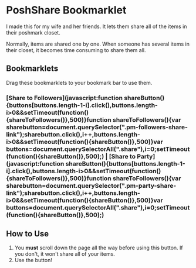 # PoshShare Bookmarklet

I made this for my wife and her friends. It lets them share all of the items in their poshmark closet.

Normally, items are shared one by one. When someone has several items in their closet, it becomes time consuming to
share them all.

## Bookmarklets

Drag these bookmarklets to your bookmark bar to use them.

### [Share to Followers](javascript:function shareButton(){buttons[buttons.length-1-i].click(),buttons.length-i>0&&setTimeout(function(){shareToFollowers()},500)}function shareToFollowers(){var sharebutton=document.querySelector(".pm-followers-share-link");sharebutton.click(),i++,buttons.length-i>0&&setTimeout(function(){shareButton()},500)}var buttons=document.querySelectorAll(".share"),i=0;setTimeout(function(){shareButton()},500);) | [Share to Party](javascript:function shareButton(){buttons[buttons.length-1-i].click(),buttons.length-i>0&&setTimeout(function(){shareToFollowers()},500)}function shareToFollowers(){var sharebutton=document.querySelector(".pm-party-share-link");sharebutton.click(),i++,buttons.length-i>0&&setTimeout(function(){shareButton()},500)}var buttons=document.querySelectorAll(".share"),i=0;setTimeout(function(){shareButton()},500);)

## How to Use

1. You **must** scroll down the page all the way before using this button. If you don't, it won't share all of your items.
2. Use the button!

